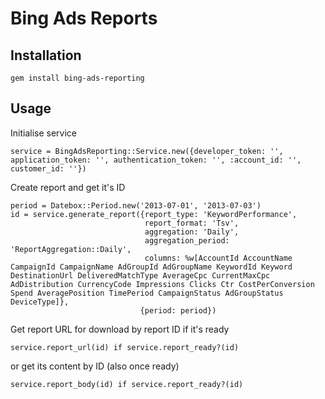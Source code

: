 # Bing Ads Reports

## Installation

    gem install bing-ads-reporting

## Usage

Initialise service

    service = BingAdsReporting::Service.new({developer_token: '', application_token: '', authentication_token: '', :account_id: '', customer_id: ''})

Create report and get it's ID

    period = Datebox::Period.new('2013-07-01', '2013-07-03')
    id = service.generate_report({report_type: 'KeywordPerformance',
                                  report_format: 'Tsv',
                                  aggregation: 'Daily',
                                  aggregation_period: 'ReportAggregation::Daily',
                                  columns: %w[AccountId AccountName CampaignId CampaignName AdGroupId AdGroupName KeywordId Keyword DestinationUrl DeliveredMatchType AverageCpc CurrentMaxCpc AdDistribution CurrencyCode Impressions Clicks Ctr CostPerConversion Spend AveragePosition TimePeriod CampaignStatus AdGroupStatus DeviceType]},
                                 {period: period})

Get report URL for download by report ID if it's ready

    service.report_url(id) if service.report_ready?(id)

or get its content by ID (also once ready)

    service.report_body(id) if service.report_ready?(id)
